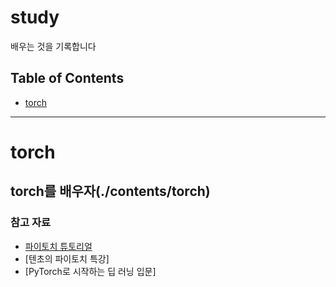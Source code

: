 # study
배우는 것을 기록합니다

## Table of Contents
- [torch](#torch)
-----
# torch
## torch를 배우자(./contents/torch)
### 참고 자료
- [파이토치 튜토리얼](https://pytorch.kr/?_gl=1*16fn138*_ga*MTMyMDczNDQxNC4xNjkzMzc2NTg1*_ga_LZRD6GXDLF*MTY5ODY2Njk0OC4zNS4xLjE2OTg2Njc1MTcuOS4wLjA.)
- [텐초의 파이토치 특강]
- [PyTorch로 시작하는 딥 러닝 입문]